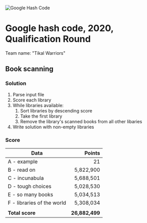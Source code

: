 ![Google Hash Code](https://i.imgur.com/KTDA2IL.png)

# Google hash code, 2020, Qualification Round

Team name: "Tikal Warriors"

## Book scanning

### Solution

1. Parse input file
1. Score each library
1. While libraries available:
   1. Sort libraries by descending score
   1. Take the first library
   1. Remove the library's scanned books from all other libaries
1. Write solution with non-empty libraries

### Score

| Data | Points |
| --- | ---: |
| A - example | 21 |
| B - read on | 5,822,900 |
| C - incunabula | 5,688,501 |
| D - tough choices | 5,028,530 |
| E - so many books | 5,034,513 |
| F - libraries of the world | 5,308,034 |
|  |  |
| **Total score** | **26,882,499** |
